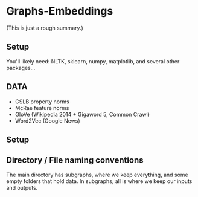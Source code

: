 # Graphs-Embeddings

(This is just a rough summary.)

## Setup 

You'll likely need: NLTK, sklearn, numpy, matplotlib, and several other packages... 

## DATA

- CSLB property norms
- McRae feature norms
- GloVe (Wikipedia 2014 + Gigaword 5, Common Crawl)
- Word2Vec (Google News)

## Setup 

## Directory / File naming conventions

The main directory has subgraphs, where we keep everything, and some empty folders that hold data. In subgraphs, all is where we keep our inputs and outputs. 


